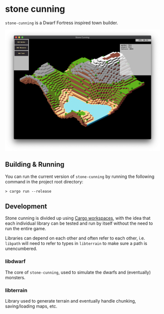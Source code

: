 # stone cunning

`stone-cunning` is a Dwarf Fortress inspired town builder.

![In-game screenshot](docs/screenshot.png)

## Building & Running

You can run the current version of `stone-cunning` by running the following
command in the project root directory:

    > cargo run --release


## Development

Stone cunning is divided up using [Cargo workspaces][cargo-workspaces], with
the idea that each individual library can be tested and run by itself without the need to run the entire game.

[cargo-workspaces]: https://doc.rust-lang.org/book/ch14-03-cargo-workspaces.html

Libraries can depend on each other and often refer to each other, i.e. `libpath`
will need to refer to types in `libterrain` to make sure a path is unencumbered.

### libdwarf

The core of `stone-cunning`, used to simulate the dwarfs and (eventually) monsters.

### libterrain

Library used to generate terrain and eventually handle chunking, saving/loading
maps, etc.